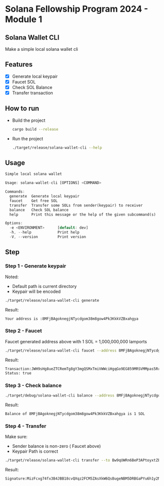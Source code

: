 
# Solana Fellowship Program 2024 - Module 1 

## Solana Wallet CLI 
Make a simple local solana wallet cli 

## Features
- [x] Generate local keypair
- [x] Faucet SOL 
- [x] Check SOL Balance 
- [x] Transfer transaction 

## How to run

- Build the project
  ```bash
  cargo build --release
  ```
- Run the project
  ```bash
  ./target/release/solana-wallet-cli --help 
  ```

## Usage

```rust
Simple local solana wallet

Usage: solana-wallet-cli [OPTIONS] <COMMAND>

Commands:
  generate  Generate local keypair
  faucet    Get free SOL
  transfer  Transfer some SOLs from sender(keypair) to receiver
  balance   Check SOL balance
  help      Print this message or the help of the given subcommand(s)

Options:
  -e <ENVIRONMENT>      [default: dev]
  -h, --help            Print help
  -V, --version         Print version
```

## Step 
### Step 1 - Generate keypair 
Noted: 
+ Default path is current directory 
+ Keypair will be encoded


```bash
./target/release/solana-wallet-cli generate                                       
```
Result:
```
Your address is :8MFjBAgoknegjNTycdgom38m8gow4Pk3KkkVZBxahgya
```

### Step 2 - Faucet 
Faucet generated address above  with 1 SOL = 1,000,000,000 lamports

```bash
./target/release/solana-wallet-cli faucet --address 8MFjBAgoknegjNTycdgom38m8gow4Pk3KkkVZBxahgya --amount 1000000000                                    
```

Result:

```
Transaction:JWH9sHg8ueZTCRemTg8gY3mgQSMxTmiVWWciHgqGo9EG859MRSVMMpas5Rrz9UF8tpwcwU4T41mDR29HpkUPiVf Status: true
```

### Step 3 -  Check balance  

```bash
./target/debug/solana-wallet-cli balance --address 8MFjBAgoknegjNTycdgom38m8gow4Pk3KkkVZBxahgya                            
```

Result:

```
Balance of 8MFjBAgoknegjNTycdgom38m8gow4Pk3KkkVZBxahgya is 1 SOL
```

### Step 4 -  Transfer

Make sure:
+ Sender balance is non-zero ( Faucet above)
+ Keypair Path is correct 

```bash
./target/release/solana-wallet-cli transfer --to Bw9qUWRn6BeP3APtoyxtZBwnDTWwhByLzTy2BA9eEsiz --amount 10000000 --path keypair.json
```

Result:
```
Signature:MizFcxg74fx3B4JBB18cvQXqz2FCM5ZAsXkW6QsBugeNBM5DRBGaPYu6h1y2Ns2W5needRgxTCo4xuNgM1GyMgy
```


